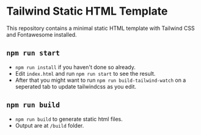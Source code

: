 # Tailwind Static HTML Template

This repository contains a minimal static HTML template with Tailwind CSS and Fontawesome installed.

## `npm run start`
- `npm run install` if you haven't done so already.
- Edit `index.html` and run `npm run start` to see the result. 
- After that you might want to run `npm run build-tailwind-watch` on a seperated tab to update tailwindcss as you edit.

## `npm run build`

- `npm run build` to generate static html files.
- Output are at `/build` folder.